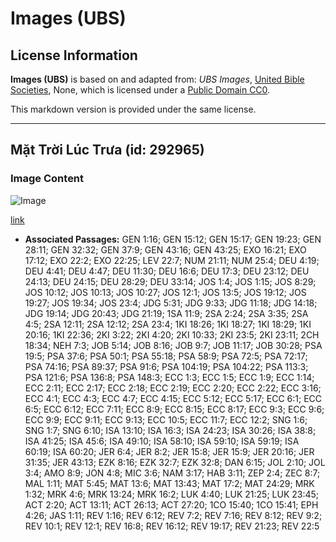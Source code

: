 # Images (UBS)

## License Information

**Images (UBS)** is based on and adapted from: _UBS Images_, [United Bible Societies](https://unitedbiblesocieties.org/), None, which is licensed under a [Public Domain CC0](https://creativecommons.org/public-domain/cc0/).

This markdown version is provided under the same license.



--------------------------------

## Mặt Trời Lúc Trưa (id: 292965)

### Image Content

![Image](https://cdn.aquifer.bible/aquifer-content/resources/Media/WEB-0844_sun_at_noon.jpg)

[link](https://cdn.aquifer.bible/aquifer-content/resources/Media/WEB-0844_sun_at_noon.jpg)

* **Associated Passages:** GEN 1:16; GEN 15:12; GEN 15:17; GEN 19:23; GEN 28:11; GEN 32:32; GEN 37:9; GEN 43:16; GEN 43:25; EXO 16:21; EXO 17:12; EXO 22:2; EXO 22:25; LEV 22:7; NUM 21:11; NUM 25:4; DEU 4:19; DEU 4:41; DEU 4:47; DEU 11:30; DEU 16:6; DEU 17:3; DEU 23:12; DEU 24:13; DEU 24:15; DEU 28:29; DEU 33:14; JOS 1:4; JOS 1:15; JOS 8:29; JOS 10:12; JOS 10:13; JOS 10:27; JOS 12:1; JOS 13:5; JOS 19:12; JOS 19:27; JOS 19:34; JOS 23:4; JDG 5:31; JDG 9:33; JDG 11:18; JDG 14:18; JDG 19:14; JDG 20:43; JDG 21:19; 1SA 11:9; 2SA 2:24; 2SA 3:35; 2SA 4:5; 2SA 12:11; 2SA 12:12; 2SA 23:4; 1KI 18:26; 1KI 18:27; 1KI 18:29; 1KI 20:16; 1KI 22:36; 2KI 3:22; 2KI 4:20; 2KI 10:33; 2KI 23:5; 2KI 23:11; 2CH 18:34; NEH 7:3; JOB 5:14; JOB 8:16; JOB 9:7; JOB 11:17; JOB 30:28; PSA 19:5; PSA 37:6; PSA 50:1; PSA 55:18; PSA 58:9; PSA 72:5; PSA 72:17; PSA 74:16; PSA 89:37; PSA 91:6; PSA 104:19; PSA 104:22; PSA 113:3; PSA 121:6; PSA 136:8; PSA 148:3; ECC 1:3; ECC 1:5; ECC 1:9; ECC 1:14; ECC 2:11; ECC 2:17; ECC 2:18; ECC 2:19; ECC 2:20; ECC 2:22; ECC 3:16; ECC 4:1; ECC 4:3; ECC 4:7; ECC 4:15; ECC 5:12; ECC 5:17; ECC 6:1; ECC 6:5; ECC 6:12; ECC 7:11; ECC 8:9; ECC 8:15; ECC 8:17; ECC 9:3; ECC 9:6; ECC 9:9; ECC 9:11; ECC 9:13; ECC 10:5; ECC 11:7; ECC 12:2; SNG 1:6; SNG 1:7; SNG 6:10; ISA 13:10; ISA 16:3; ISA 24:23; ISA 30:26; ISA 38:8; ISA 41:25; ISA 45:6; ISA 49:10; ISA 58:10; ISA 59:10; ISA 59:19; ISA 60:19; ISA 60:20; JER 6:4; JER 8:2; JER 15:8; JER 15:9; JER 20:16; JER 31:35; JER 43:13; EZK 8:16; EZK 32:7; EZK 32:8; DAN 6:15; JOL 2:10; JOL 3:4; AMO 8:9; JON 4:8; MIC 3:6; NAM 3:17; HAB 3:11; ZEP 2:4; ZEC 8:7; MAL 1:11; MAT 5:45; MAT 13:6; MAT 13:43; MAT 17:2; MAT 24:29; MRK 1:32; MRK 4:6; MRK 13:24; MRK 16:2; LUK 4:40; LUK 21:25; LUK 23:45; ACT 2:20; ACT 13:11; ACT 26:13; ACT 27:20; 1CO 15:40; 1CO 15:41; EPH 4:26; JAS 1:11; REV 1:16; REV 6:12; REV 7:2; REV 7:16; REV 8:12; REV 9:2; REV 10:1; REV 12:1; REV 16:8; REV 16:12; REV 19:17; REV 21:23; REV 22:5

